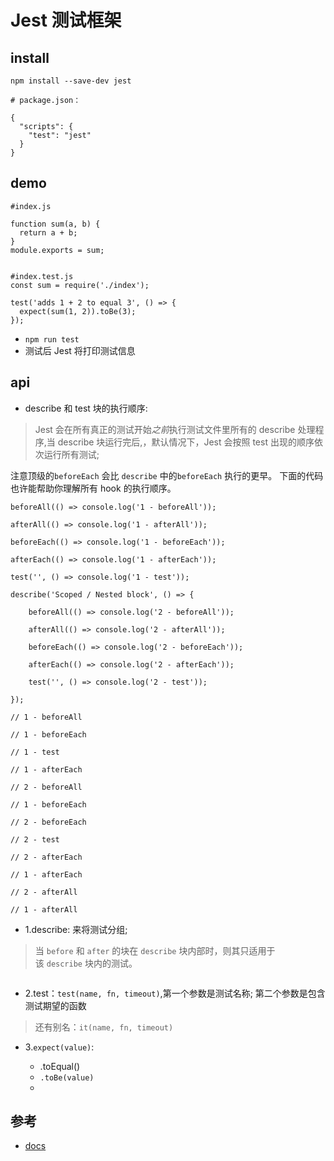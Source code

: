 # Jest 测试框架

## [](https://github.com/fairyly/js-test/blob/master/1.2.2%20Jest%20%20%E6%B5%8B%E8%AF%95%E6%A1%86%E6%9E%B6.md#install)install

```
npm install --save-dev jest

# package.json：

{
  "scripts": {
    "test": "jest"
  }
}
```

## [](https://github.com/fairyly/js-test/blob/master/1.2.2%20Jest%20%20%E6%B5%8B%E8%AF%95%E6%A1%86%E6%9E%B6.md#demo)demo

```
#index.js

function sum(a, b) {
  return a + b;
}
module.exports = sum;


#index.test.js
const sum = require('./index');

test('adds 1 + 2 to equal 3', () => {
  expect(sum(1, 2)).toBe(3);
});
```

-   `npm run test`
-   测试后 Jest 将打印测试信息



## api

- describe 和 test 块的执行顺序:
>Jest 会在所有真正的测试开始*之前*执行测试文件里所有的 describe 处理程序,当 describe 块运行完后,，默认情况下，Jest 会按照 test 出现的顺序依次运行所有测试;

注意顶级的`beforeEach` 会比 `describe` 中的`beforeEach` 执行的更早。 下面的代码也许能帮助你理解所有 hook 的执行顺序。

```
beforeAll(() => console.log('1 - beforeAll'));

afterAll(() => console.log('1 - afterAll'));

beforeEach(() => console.log('1 - beforeEach'));

afterEach(() => console.log('1 - afterEach'));

test('', () => console.log('1 - test'));

describe('Scoped / Nested block', () => {

    beforeAll(() => console.log('2 - beforeAll'));

    afterAll(() => console.log('2 - afterAll'));

    beforeEach(() => console.log('2 - beforeEach'));

    afterEach(() => console.log('2 - afterEach'));

    test('', () => console.log('2 - test'));

});

// 1 - beforeAll

// 1 - beforeEach

// 1 - test

// 1 - afterEach

// 2 - beforeAll

// 1 - beforeEach

// 2 - beforeEach

// 2 - test

// 2 - afterEach

// 1 - afterEach

// 2 - afterAll

// 1 - afterAll
```

- 1.describe: 来将测试分组;
>当 `before` 和 `after` 的块在 `describe` 块内部时，则其只适用于该 `describe` 块内的测试。

```

```

- 2.test：`test(name, fn, timeout)`,第一个参数是测试名称; 第二个参数是包含测试期望的函数

>还有别名：`it(name, fn, timeout)`


- 3.`expect(value)`:

  - .toEqual()
  - `.toBe(value)`
  - 






## 参考
- [docs](https://jestjs.io/zh-Hans/docs)
